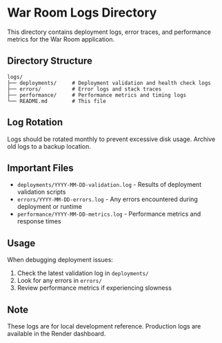 # War Room Logs Directory

This directory contains deployment logs, error traces, and performance metrics for the War Room application.

## Directory Structure

```
logs/
├── deployments/     # Deployment validation and health check logs
├── errors/          # Error logs and stack traces
├── performance/     # Performance metrics and timing logs
└── README.md        # This file
```

## Log Rotation

Logs should be rotated monthly to prevent excessive disk usage. Archive old logs to a backup location.

## Important Files

- `deployments/YYYY-MM-DD-validation.log` - Results of deployment validation scripts
- `errors/YYYY-MM-DD-errors.log` - Any errors encountered during deployment or runtime
- `performance/YYYY-MM-DD-metrics.log` - Performance metrics and response times

## Usage

When debugging deployment issues:
1. Check the latest validation log in `deployments/`
2. Look for any errors in `errors/`
3. Review performance metrics if experiencing slowness

## Note

These logs are for local development reference. Production logs are available in the Render dashboard.